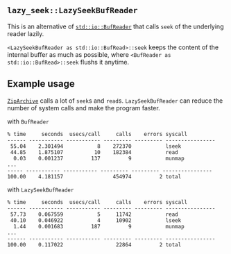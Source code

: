 ## `lazy_seek::LazySeekBufReader`
This is an alternative of [`std::io::BufReader`](https://doc.rust-lang.org/std/io/struct.BufReader.html)
that calls `seek` of the underlying reader lazily.

`<LazySeekBufReader as std::io::BufRead>::seek` keeps the content of the internal buffer as much as possible,
where `<BufReader as std::io::BufRead>::seek` flushs it anytime.

## Example usage
[`ZipArchive`](https://mvdnes.github.io/rust-docs/zip-rs/zip/read/struct.ZipArchive.html) calls a lot of `seek`s and `read`s.
`LazySeekBufReader` can reduce the number of system calls and make the program faster.

with `BufReader`
```
% time     seconds  usecs/call     calls    errors syscall
------ ----------- ----------- --------- --------- ----------------
 55.04    2.301494           8    272370           lseek
 44.85    1.875107          10    182384           read
  0.03    0.001237         137         9           munmap
...
----- ----------- ----------- --------- --------- ----------------
100.00    4.181157                454974         2 total
```

with `LazySeekBufReader`
```
% time     seconds  usecs/call     calls    errors syscall
------ ----------- ----------- --------- --------- ----------------
 57.73    0.067559           5     11742           read
 40.10    0.046922           4     10902           lseek
  1.44    0.001683         187         9           munmap
...
------ ----------- ----------- --------- --------- ----------------
100.00    0.117022                 22864         2 total
```
